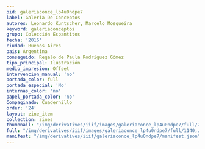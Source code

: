 ```yaml
---
pid: galeriaconce_lp4u0ndpe7
label: Galería De Conceptos
autores: Leonardo Kuntscher, Marcelo Mosqueira
keyword: galeriaconceptos
grupo: Colección Espantitos
fecha: '2016'
ciudad: Buenos Aires
pais: Argentina
conseguido: Regalo de Paula Rodríguez Gómez
tipo_principal: Ilustración
medio_impresion: Offset
intervencion_manual: 'no'
portada_color: full
portada_especial: 'No'
internas_color: 'no'
papel_portada_color: 'no'
Compaginado: Cuadernillo
order: '24'
layout: zine_item
collection: zines
thumbnail: "/img/derivatives/iiif/images/galeriaconce_lp4u0ndpe7/full/250,/0/default.jpg"
full: "/img/derivatives/iiif/images/galeriaconce_lp4u0ndpe7/full/1140,/0/default.jpg"
manifest: "/img/derivatives/iiif/galeriaconce_lp4u0ndpe7/manifest.json"
---
```

